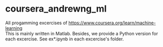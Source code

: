 # coursera_andrewng_ml
All progamming excercises of https://www.coursera.org/learn/machine-learning  
This is mainly written in Matlab. Besides, we provide a Python version for each excercise. See ex\*.ipynb in each excercise's folder.